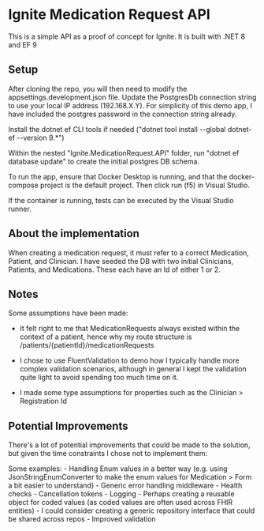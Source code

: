 # Ignite Medication Request API

This is a simple API as a proof of concept for Ignite. It is built with .NET 8 and EF 9


## Setup
After cloning the repo, you will then need to modify the appsettings.development.json file. Update the PostgresDb connection string to use your local IP address (192.168.X.Y). For simplicity of this demo app, I have included the postgres password in the connection string already.

Install the dotnet ef CLI tools if needed ("dotnet tool install --global dotnet-ef --version 9.*")

Within the nested "Ignite.MedicationRequest.API" folder, run "dotnet ef database update" to create the initial postgres DB schema.

To run the app, ensure that Docker Desktop is running, and that the docker-compose project is the default project. Then click run (f5) in Visual Studio.

If the container is running, tests can be executed by the Visual Studio runner.

## About the implementation
When creating a medication request, it must refer to a correct Medication, Patient, and Clinician. I have seeded the DB with two initial Clinicians, Patients, and Medications. These each have an Id of either 1 or 2.

## Notes

Some assumptions have been made:

- It felt right to me that MedicationRequests always existed within the context of a patient, hence why my route structure is /patients/{patientId}/medicationRequests

- I chose to use FluentValidation to demo how I typically handle more complex validation scenarios, although in general I kept the validation quite light to avoid spending too much time on it.

- I made some type assumptions for properties such as the Clinician > Registration Id


## Potential Improvements

There's a lot of potential improvements that could be made to the solution, but given the time constraints I chose not to implement them:

Some examples:
	- Handling Enum values in a better way (e.g. using JsonStringEnumConverter to make the enum values for Medication > Form a bit easier to understand)
	- Generic error handling middleware
	- Health checks
	- Cancellation tokens
	- Logging
	- Perhaps creating a reusable object for coded values (as coded values are often used across FHIR entities)
	- I could consider creating a generic repository interface that could be shared across repos
	- Improved validation